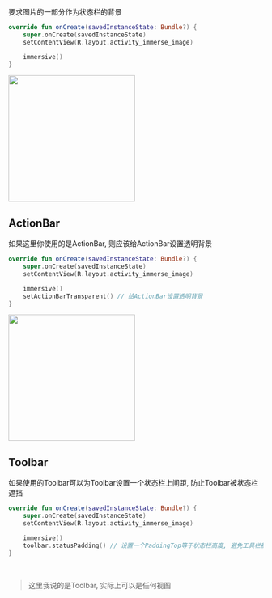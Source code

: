 

要求图片的一部分作为状态栏的背景
<br>

```kotlin
override fun onCreate(savedInstanceState: Bundle?) {
    super.onCreate(savedInstanceState)
    setContentView(R.layout.activity_immerse_image)

    immersive()
}
```

<img src="https://i.loli.net/2021/08/14/IGo5tnA6ENvRTfp.png" width="250"/>

## ActionBar

如果这里你使用的是ActionBar, 则应该给ActionBar设置透明背景

```kotlin
override fun onCreate(savedInstanceState: Bundle?) {
    super.onCreate(savedInstanceState)
    setContentView(R.layout.activity_immerse_image)

    immersive()
    setActionBarTransparent() // 给ActionBar设置透明背景
}
```

<img src="https://i.loli.net/2021/08/14/VJmtPjAEk619v2B.jpg" width="250"/>

## Toolbar

如果使用的Toolbar可以为Toolbar设置一个状态栏上间距, 防止Toolbar被状态栏遮挡

```kotlin
override fun onCreate(savedInstanceState: Bundle?) {
    super.onCreate(savedInstanceState)
    setContentView(R.layout.activity_immerse_image)

    immersive()
    toolbar.statusPadding() // 设置一个PaddingTop等于状态栏高度, 避免工具栏被状态栏遮挡
}
```
<br>

> 这里我说的是Toolbar, 实际上可以是任何视图
